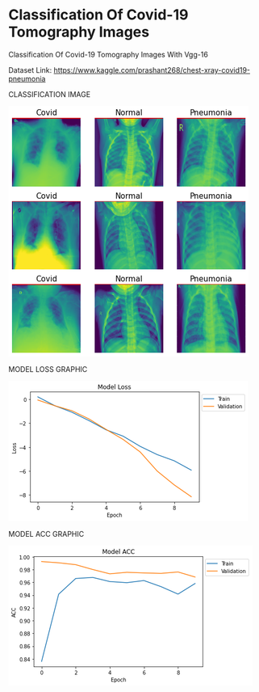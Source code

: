 # Classification Of Covid-19 Tomography Images
Classification Of Covid-19 Tomography Images With Vgg-16

Dataset Link: https://www.kaggle.com/prashant268/chest-xray-covid19-pneumonia

CLASSIFICATION IMAGE


![github-small](images.png)



MODEL LOSS GRAPHIC



![github-small](modelloss.png)


MODEL ACC GRAPHIC



![github-small](modelacc.png)
